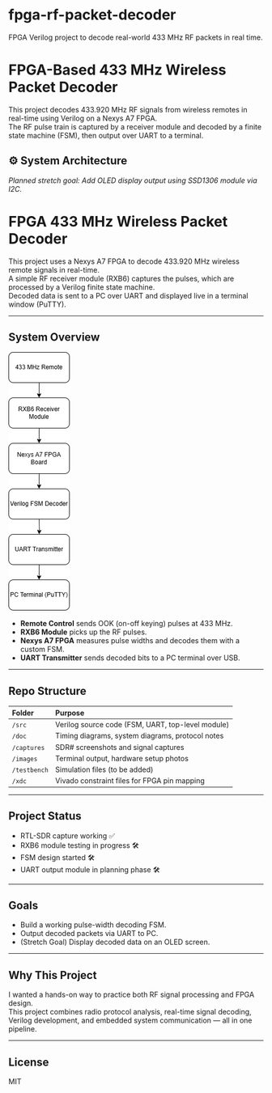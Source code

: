 # fpga-rf-packet-decoder
FPGA Verilog project to decode real-world 433 MHz RF packets in real time.

# FPGA-Based 433 MHz Wireless Packet Decoder

This project decodes 433.920 MHz RF signals from wireless remotes in real-time using Verilog on a Nexys A7 FPGA.  
The RF pulse train is captured by a receiver module and decoded by a finite state machine (FSM), then output over UART to a terminal.

## ⚙️ System Architecture


*Planned stretch goal: Add OLED display output using SSD1306 module via I2C.*

# FPGA 433 MHz Wireless Packet Decoder

This project uses a Nexys A7 FPGA to decode 433.920 MHz wireless remote signals in real-time.  
A simple RF receiver module (RXB6) captures the pulses, which are processed by a Verilog finite state machine.  
Decoded data is sent to a PC over UART and displayed live in a terminal window (PuTTY).

---

## System Overview

![System Diagram](doc/system_block_diagram.png)

- **Remote Control** sends OOK (on-off keying) pulses at 433 MHz.
- **RXB6 Module** picks up the RF pulses.
- **Nexys A7 FPGA** measures pulse widths and decodes them with a custom FSM.
- **UART Transmitter** sends decoded bits to a PC terminal over USB.

---

## Repo Structure

| Folder | Purpose |
|:---|:---|
| `/src` | Verilog source code (FSM, UART, top-level module) |
| `/doc` | Timing diagrams, system diagrams, protocol notes |
| `/captures` | SDR# screenshots and signal captures |
| `/images` | Terminal output, hardware setup photos |
| `/testbench` | Simulation files (to be added) |
| `/xdc` | Vivado constraint files for FPGA pin mapping |

---

## Project Status

- RTL-SDR capture working ✅
- RXB6 module testing in progress 🛠️
- FSM design started 🛠️
- UART output module in planning phase 🛠️

---

## Goals

- Build a working pulse-width decoding FSM.
- Output decoded packets via UART to PC.
- (Stretch Goal) Display decoded data on an OLED screen.

---

## Why This Project

I wanted a hands-on way to practice both RF signal processing and FPGA design.  
This project combines radio protocol analysis, real-time signal decoding, Verilog development, and embedded system communication — all in one pipeline.

---

## License

MIT


